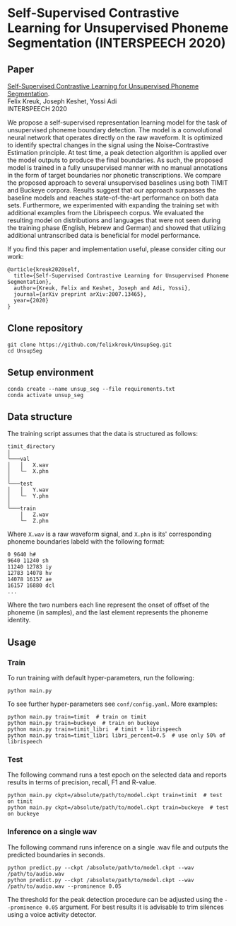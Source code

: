 # Self-Supervised Contrastive Learning for Unsupervised Phoneme Segmentation (INTERSPEECH 2020)

## Paper
[Self-Supervised Contrastive Learning for Unsupervised Phoneme Segmentation](https://arxiv.org/abs/2007.13465).
</br>
Felix Kreuk, Joseph Keshet, Yossi Adi
</br>
INTERSPEECH 2020

We propose a self-supervised representation learning model for the task of unsupervised phoneme boundary detection. The model is a convolutional neural network that operates directly on the raw waveform. It is optimized to identify spectral changes in the signal using the Noise-Contrastive Estimation principle. At test time, a peak detection algorithm is applied over the model outputs to produce the final boundaries. As such, the proposed model is trained in a fully unsupervised manner with no manual annotations in the form of target boundaries nor phonetic transcriptions. We compare the proposed approach to several unsupervised baselines using both TIMIT and Buckeye corpora. Results suggest that our approach surpasses the baseline models and reaches state-of-the-art performance on both data sets. Furthermore, we experimented with expanding the training set with additional examples from the Librispeech corpus. We evaluated the resulting model on distributions and languages that were not seen during the training phase (English, Hebrew and German) and showed that utilizing additional untranscribed data is beneficial for model performance.

If you find this paper and implementation useful, please consider citing our work:
```
@article{kreuk2020self,
  title={Self-Supervised Contrastive Learning for Unsupervised Phoneme Segmentation},
  author={Kreuk, Felix and Keshet, Joseph and Adi, Yossi},
  journal={arXiv preprint arXiv:2007.13465},
  year={2020}
}
```

## Clone repository
```
git clone https://github.com/felixkreuk/UnsupSeg.git
cd UnsupSeg
```

## Setup environment
```
conda create --name unsup_seg --file requirements.txt
conda activate unsup_seg
```

## Data structure
The training script assumes that the data is structured as follows:
```
timit_directory
│
└───val
│   │   X.wav
│   └─  X.phn
│
└───test
│   │   Y.wav
│   └─  Y.phn
│
└───train
    │   Z.wav
    └─  Z.phn
```

Where `X.wav` is a raw waveform signal, and `X.phn` is its' corresponding phoneme boundaries labeld with the following format:
```
0 9640 h#
9640 11240 sh
11240 12783 iy
12783 14078 hv
14078 16157 ae
16157 16880 dcl
...
```
Where the two numbers each line represent the onset of offset of the phoneme (in samples), and the last element represents the phoneme identity.

## Usage
### Train
To run training with default hyper-parameters, run the following:
```
python main.py
```
To see further hyper-parameters see `conf/config.yaml`.
More examples:
```
python main.py train=timit  # train on timit
python main.py train=buckeye  # train on buckeye
python main.py train=timit_libri  # timit + librispeech
python main.py train=timit_libri libri_percent=0.5  # use only 50% of librispeech
```

### Test
The following command runs a test epoch on the selected data and reports results in terms of precision, recall, F1 and R-value.
```
python main.py ckpt=/absolute/path/to/model.ckpt train=timit  # test on timit
python main.py ckpt=/absolute/path/to/model.ckpt train=buckeye  # test on buckeye
```

### Inference on a single wav
The following command runs inference on a single .wav file and outputs the predicted boundaries in seconds.
```
python predict.py --ckpt /absolute/path/to/model.ckpt --wav /path/to/audio.wav
python predict.py --ckpt /absolute/path/to/model.ckpt --wav /path/to/audio.wav --prominence 0.05
```
The threshold for the peak detection procedure can be adjusted using the `--prominence 0.05` argument. For best results it is advisable to trim silences using a voice activity detector.
